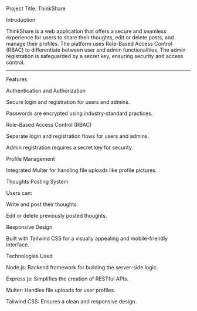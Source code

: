 Project Title: ThinkShare

Introduction

ThinkShare is a web application that offers a secure and seamless experience for users to share their thoughts, edit or delete posts, and manage their profiles. The platform uses Role-Based Access Control (RBAC) to differentiate between user and admin functionalities. The admin registration is safeguarded by a secret key, ensuring security and access control.


---

Features

Authentication and Authorization

Secure login and registration for users and admins.

Passwords are encrypted using industry-standard practices.


Role-Based Access Control (RBAC)

Separate login and registration flows for users and admins.

Admin registration requires a secret key for security.


Profile Management

Integrated Multer for handling file uploads like profile pictures.


Thoughts Posting System

Users can:

Write and post their thoughts.

Edit or delete previously posted thoughts.



Responsive Design

Built with Tailwind CSS for a visually appealing and mobile-friendly interface.




Technologies Used

Node.js: Backend framework for building the server-side logic.

Express.js: Simplifies the creation of RESTful APIs.

Multer: Handles file uploads for user profiles.

Tailwind CSS: Ensures a clean and responsive design.
